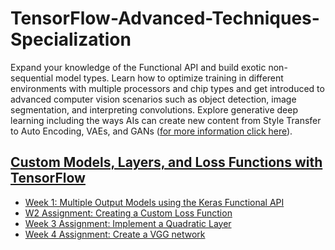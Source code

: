 # TensorFlow-Advanced-Techniques-Specialization

Expand your knowledge of the Functional API and build exotic non-sequential model types. Learn how to optimize training in different environments with multiple processors and chip types and get introduced to advanced computer vision scenarios such as object detection, image segmentation, and interpreting convolutions. Explore generative deep learning including the ways AIs can create new content from Style Transfer to Auto Encoding, VAEs, and GANs ([for more information click here](https://www.coursera.org/specializations/tensorflow-advanced-techniques?utm_source=deeplearning-ai&utm_medium=institutions&utm_campaign=TF1)).

## [Custom Models, Layers, and Loss Functions with TensorFlow](https://www.coursera.org/learn/custom-models-layers-loss-functions-with-tensorflow?specialization=tensorflow-advanced-techniques)
- [Week 1: Multiple Output Models using the Keras Functional API](https://github.com/TimBstn/TensorFlow-Advanced-Techniques-Specialization/blob/main/Course1/C1W1_Assignment.ipynb)
- [W2 Assignment: Creating a Custom Loss Function](https://github.com/TimBstn/TensorFlow-Advanced-Techniques-Specialization/blob/main/Course1/C1W2_Assignment.ipynb)
- [Week 3 Assignment: Implement a Quadratic Layer](https://github.com/TimBstn/TensorFlow-Advanced-Techniques-Specialization/blob/main/Course1/C1W3_Assignment.ipynb)
- [Week 4 Assignment: Create a VGG network](https://github.com/TimBstn/TensorFlow-Advanced-Techniques-Specialization/blob/main/Course1/C1W4_Assignment.ipynb)
